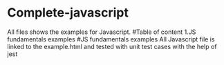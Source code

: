 # Complete-javascript
All files shows the examples for Javascript.
#Table of content
1.JS fundamentals examples
#JS fundamentals examples
All Javascript file is linked to the example.html and tested with unit test cases with the help of jest
